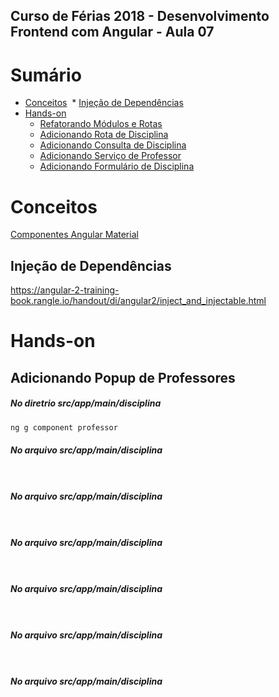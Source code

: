 
## **Curso de Férias 2018 - Desenvolvimento Frontend com Angular - Aula 07**

Sumário
=======

* [Conceitos](#conceitos)
  * [Injeção de Dependências](#injeção-de-dependencias)
* [Hands-on](#hands-on)
  * [Refatorando Módulos e Rotas](#refatorando-módulos-e-rotas)
  * [Adicionando Rota de Disciplina](#adicionando-rota-de-disciplina)
  * [Adicionando Consulta de Disciplina](#adicionando-consulta-de-disciplina)
  * [Adicionando Serviço de Professor](#adicionando-serviço-de-professor)
  * [Adicionando Formulário de Disciplina](#adicionando-formulário-de-disciplina)
  
Conceitos
=========

[Componentes Angular Material](https://material.angular.io/components)

Injeção de Dependências
--------

https://angular-2-training-book.rangle.io/handout/di/angular2/inject_and_injectable.html

Hands-on
========

Adicionando Popup de Professores
--------------------------------

##### No diretrio src/app/main/disciplina
``` typescript
ng g component professor
```

##### No arquivo src/app/main/disciplina
``` typescript

```

``` typescript

```

##### No arquivo src/app/main/disciplina
``` typescript

```

``` typescript

```

##### No arquivo src/app/main/disciplina
``` typescript

```

``` typescript

```

##### No arquivo src/app/main/disciplina
``` typescript

```

``` typescript

```

##### No arquivo src/app/main/disciplina
``` typescript

```

``` typescript

```

##### No arquivo src/app/main/disciplina
``` typescript

```

``` typescript

```


